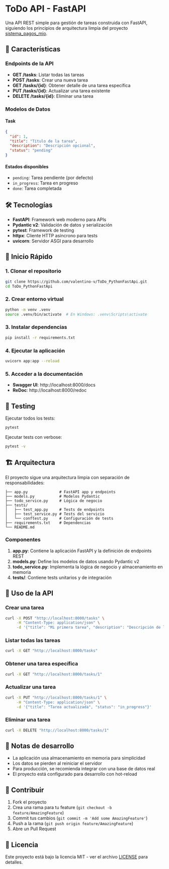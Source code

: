 # ToDo API - FastAPI

Una API REST simple para gestión de tareas construida con FastAPI, siguiendo los principios de arquitectura limpia del proyecto [sistema_pagos_mio](https://github.com/valentino-v/sistema_pagos_mio).

## 🚀 Características

### Endpoints de la API

- **GET /tasks**: Listar todas las tareas
- **POST /tasks**: Crear una nueva tarea
- **GET /tasks/{id}**: Obtener detalle de una tarea específica
- **PUT /tasks/{id}**: Actualizar una tarea existente
- **DELETE /tasks/{id}**: Eliminar una tarea

### Modelos de Datos

#### Task
```json
{
  "id": 1,
  "title": "Título de la tarea",
  "description": "Descripción opcional",
  "status": "pending"
}
```

#### Estados disponibles
- `pending`: Tarea pendiente (por defecto)
- `in_progress`: Tarea en progreso
- `done`: Tarea completada

## 🛠️ Tecnologías

- **FastAPI**: Framework web moderno para APIs
- **Pydantic v2**: Validación de datos y serialización
- **pytest**: Framework de testing
- **httpx**: Cliente HTTP asíncrono para tests
- **uvicorn**: Servidor ASGI para desarrollo

## 🏁 Inicio Rápido

### 1. Clonar el repositorio
```bash
git clone https://github.com/valentino-v/ToDo_PythonFastApi.git
cd ToDo_PythonFastApi
```

### 2. Crear entorno virtual
```bash
python -m venv .venv
source .venv/bin/activate  # En Windows: .venv\Scripts\activate
```

### 3. Instalar dependencias
```bash
pip install -r requirements.txt
```

### 4. Ejecutar la aplicación
```bash
uvicorn app:app --reload
```

### 5. Acceder a la documentación
- **Swagger UI**: http://localhost:8000/docs
- **ReDoc**: http://localhost:8000/redoc

## 🧪 Testing

Ejecutar todos los tests:
```bash
pytest
```

Ejecutar tests con verbose:
```bash
pytest -v
```

## 🏗️ Arquitectura

El proyecto sigue una arquitectura limpia con separación de responsabilidades:

```
├── app.py              # FastAPI app y endpoints
├── models.py           # Modelos Pydantic
├── todo_service.py     # Lógica de negocio
├── tests/             
│   ├── test_app.py     # Tests de endpoints
│   ├── test_service.py # Tests del servicio
│   └── conftest.py     # Configuración de tests
├── requirements.txt    # Dependencias
└── README.md
```

### Componentes

1. **app.py**: Contiene la aplicación FastAPI y la definición de endpoints REST
2. **models.py**: Define los modelos de datos usando Pydantic v2
3. **todo_service.py**: Implementa la lógica de negocio y almacenamiento en memoria
4. **tests/**: Contiene tests unitarios y de integración

## 📡 Uso de la API

### Crear una tarea
```bash
curl -X POST "http://localhost:8000/tasks" \
     -H "Content-Type: application/json" \
     -d '{"title": "Mi primera tarea", "description": "Descripción de la tarea"}'
```

### Listar todas las tareas
```bash
curl -X GET "http://localhost:8000/tasks"
```

### Obtener una tarea específica
```bash
curl -X GET "http://localhost:8000/tasks/1"
```

### Actualizar una tarea
```bash
curl -X PUT "http://localhost:8000/tasks/1" \
     -H "Content-Type: application/json" \
     -d '{"title": "Tarea actualizada", "status": "in_progress"}'
```

### Eliminar una tarea
```bash
curl -X DELETE "http://localhost:8000/tasks/1"
```

## 📝 Notas de desarrollo

- La aplicación usa almacenamiento en memoria para simplicidad
- Los datos se pierden al reiniciar el servidor
- Para producción, se recomienda integrar con una base de datos real
- El proyecto está configurado para desarrollo con hot-reload

## 🤝 Contribuir

1. Fork el proyecto
2. Crea una rama para tu feature (`git checkout -b feature/AmazingFeature`)
3. Commit tus cambios (`git commit -m 'Add some AmazingFeature'`)
4. Push a la rama (`git push origin feature/AmazingFeature`)
5. Abre un Pull Request

## 📄 Licencia

Este proyecto está bajo la licencia MIT - ver el archivo [LICENSE](LICENSE) para detalles.
